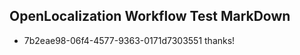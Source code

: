 ## OpenLocalization Workflow Test MarkDown
* 7b2eae98-06f4-4577-9363-0171d7303551 thanks!

<!--HONumber=Dec16_HO1-->


